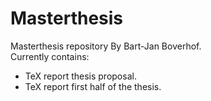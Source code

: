 # Masterthesis
Masterthesis repository By Bart-Jan Boverhof.  
Currently contains:  
- TeX report thesis proposal.
- TeX report first half of the thesis.
